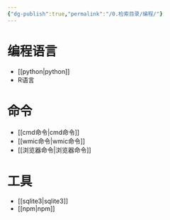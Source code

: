 ```yaml
---
{"dg-publish":true,"permalink":"/0.检索目录/编程/"}
---
```



# 编程语言
- [[python\|python]]
- R语言

# 命令
- [[cmd命令\|cmd命令]]
- [[wmic命令\|wmic命令]]
- [[浏览器命令\|浏览器命令]]

# 工具
- [[sqlite3\|sqlite3]]
- [[npm\|npm]]
